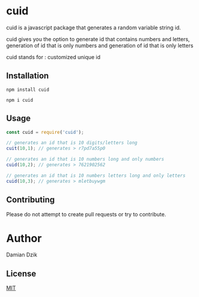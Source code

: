 # cuid

cuid is a javascript package that generates a random variable string id.

cuid gives you the option to generate id that contains numbers and letters,
generation of id that is only numbers and generation of id that is only letters

cuid stands for : customized unique id

## Installation

```
npm install cuid
```
```
npm i cuid
```

## Usage

```javascript
const cuid = require('cuid');

// generates an id that is 10 digits/letters long
cuit(10,1); // generates > r7pd7a55p0

// generates an id that is 10 numbers long and only numbers
cuid(10,2); // generates > 7621902562

// generates an id that is 10 numbers letters long and only letters
cuid(10,3); // generates > mletbuywgm
```

## Contributing
Please do not attempt to create pull requests or try to contribute.

# Author
Damian Dzik
## License
[MIT](https://choosealicense.com/licenses/mit/)
